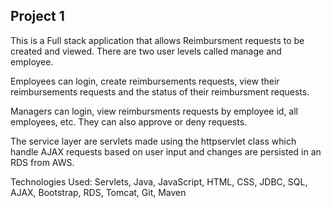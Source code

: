 ## Project 1
This is a Full stack application that allows Reimbursment requests to be created and viewed. There are two user levels called manage and employee.

Employees can login, create reimbursements requests, view their reimbursements requests and the status of their reimbursment requests.

Managers can login, view reimbursments requests by employee id, all employees, etc. They can also  approve or deny requests.

The service layer are servlets made using the httpservlet class which handle AJAX requests based on user input and changes are persisted in an RDS from AWS.

Technologies Used: Servlets, Java, JavaScript, HTML, CSS, JDBC, SQL, AJAX, Bootstrap, RDS, Tomcat, Git, Maven
